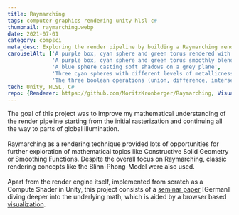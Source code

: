 ```yaml
---
title: Raymarching
tags: computer-graphics rendering unity hlsl c#
thumbnail: raymarching.webp
date: 2021-07-01
category: compsci
meta_desc: Exploring the render pipeline by building a Raymarching render engine from scratch
carouselAlt: ['A purple box, cyan sphere and green torus rendered with raymarching', 
              'A purple box, cyan sphere and green torus smoothly blended into each other',
              'A blue sphere casting soft shadows on a grey plane',
              'Three cyan spheres with different levels of metallicness showcasing different phong-exponent values',
              'The three boolean operations (union, difference, intersection) shocased by an overlapping sphere and cube']
tech: Unity, HLSL, C#
repo: {Renderer: https://github.com/MoritzKronberger/Raymarching, Visualization: https://github.com/MoritzKronberger/Raymarching_Visualization}
---
```


The goal of this project was to improve my mathematical understanding of the render pipeline starting from the initial rasterization and continuing all the way to parts of global illumination.
<br></br>
Raymarching as a rendering technique provided lots of opportunities for further exploration of mathematical topics like Constructive Solid Geometry or Smoothing Functions.
Despite the overall focus on Raymarching, classic rendering concepts like the Blinn-Phong-Model were also used.
<br></br>
Apart from the render engine itself, implemented from scratch as a Compute Shader in Unity, this project consists of a [seminar paper](https://github.com/MoritzKronberger/Raymarching/blob/main/Doc/Documentation.pdf)
[German] diving deeper into the underlying math, which is aided by a browser based [visualization](https://www.hs-augsburg.de/homes/mokro/mathematik/visualisierung_raymarching/).
